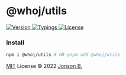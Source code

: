 # @whoj/utils

<p>
  <a href="https://www.npmjs.com/package/@whoj/utils">
    <img src="https://badgen.net/npm/v/@whoj/utils?icon=npm&color=green&label=" alt="Version">
  </a>
  <a href="#">
    <img src="https://badgen.net/npm/types/@whoj/utils?color=blue&icon=typescript&label=" alt="Typings">
  </a>
  <a href="https://github.com/who-jonson/utils/blob/master/LICENSE">
    <img src="https://badgen.net/npm/license/@whoj/utils" alt="License">
  </a>
</p>

### Install

```bash
npm i @whoj/utils # OR pnpm add @whoj/utils
```



[MIT](../../LICENSE) License © 2022 [Jonson B.](https://github.com/who-jonson)
